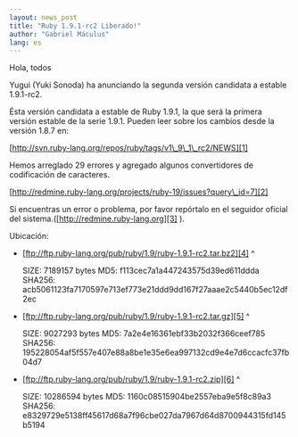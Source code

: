 ```yaml
---
layout: news_post
title: "Ruby 1.9.1-rc2 Liberado!"
author: "Gabriel Máculus"
lang: es
---
```


Hola, todos

Yugui (Yuki Sonoda) ha anunciando la segunda versión candidata a estable
1.9.1-rc2.

Ésta versión candidata a estable de Ruby 1.9.1, la que será la primera
versión estable de la serie 1.9.1. Pueden leer sobre los cambios desde
la versión 1.8.7 en:

[http://svn.ruby-lang.org/repos/ruby/tags/v1\_9\_1\_rc2/NEWS][1]

Hemos arreglado 29 errores y agregado algunos convertidores de
codificación de caracteres.

[http://redmine.ruby-lang.org/projects/ruby-19/issues?query\_id=7][2]

Si encuentras un error o problema, por favor repórtalo en el seguidor
oficial del sistema.([http://redmine.ruby-lang.org][3] ).

Ubicación:

* [ftp://ftp.ruby-lang.org/pub/ruby/1.9/ruby-1.9.1-rc2.tar.bz2][4]
^


     SIZE:   7189157 bytes
     MD5:    f113cec7a1a447243575d39ed611ddda
     SHA256: acb5061123fa7170597e713ef773e21ddd9dd167f27aaae2c5440b5ec12df2ec

* [ftp://ftp.ruby-lang.org/pub/ruby/1.9/ruby-1.9.1-rc2.tar.gz][5]
^


     SIZE:   9027293 bytes
     MD5:    7a2e4e16361ebf33b2032f366ceef785
     SHA256: 195228054af5f557e407e88a8be1e35e6ea997132cd9e4e7d6ccacfc37fb04d7

* [ftp://ftp.ruby-lang.org/pub/ruby/1.9/ruby-1.9.1-rc2.zip][6]
^


     SIZE:   10286594 bytes
     MD5:    1160c08515904be2557eba9e5f8c89a3
     SHA256: e8329729e5138ff45617d68a7f96cbe027da7967d64d8700944315fd145b5194



[1]: http://svn.ruby-lang.org/repos/ruby/tags/v1_9_1_rc2/NEWS 
[2]: http://redmine.ruby-lang.org/projects/ruby-19/issues?query_id=7 
[3]: http://redmine.ruby-lang.org 
[4]: ftp://ftp.ruby-lang.org/pub/ruby/1.9/ruby-1.9.1-rc2.tar.bz2 
[5]: ftp://ftp.ruby-lang.org/pub/ruby/1.9/ruby-1.9.1-rc2.tar.gz 
[6]: ftp://ftp.ruby-lang.org/pub/ruby/1.9/ruby-1.9.1-rc2.zip 
